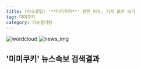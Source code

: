```yaml
---
title: (이슈클립) '**미미쿠키**' 관련 이슈, 기사 모아 보기
tag: 미미쿠키
category: 이슈클리핑
---
```

![wordcloud](https://s3.ap-northeast-2.amazonaws.com/lyrics101-wordcloud/2018-09-27-1538028778.png)
![news_img](https://user-images.githubusercontent.com/42597476/44507050-1206f400-a6e4-11e8-8d98-7ffbfebb353f.png)
## **'**미미쿠키**'** 뉴스속보 검색결과

